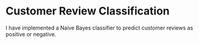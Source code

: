 # Customer Review Classification

I have implemented a Naive Bayes classifier to predict customer reviews as positive or negative.
